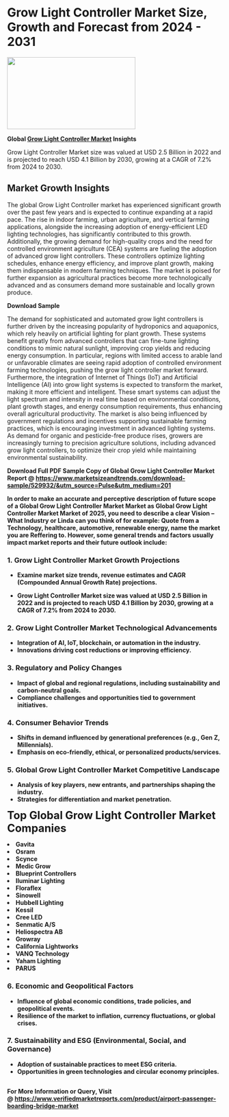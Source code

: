 <H1>Grow Light Controller Market Size, Growth and Forecast from 2024 - 2031</H1><img class="aligncenter size-medium wp-image-584254" src="https://thirdeyenews.in/wp-content/uploads/2024/09/Global-Market-Research-300x168.jpeg" alt="" width="300" height="168" /><p><strong>Global&nbsp;<a href="https://www.marketsizeandtrends.com/download-sample/529932/&amp;utm_source=Pulse&amp;utm_medium=201">Grow Light Controller Market</a> Insights</strong></p><p>Grow Light Controller Market size was valued at USD 2.5 Billion in 2022 and is projected to reach USD 4.1 Billion by 2030, growing at a CAGR of 7.2% from 2024 to 2030.</p><p><h2>Market Growth Insights</h2> <p>The global Grow Light Controller market has experienced significant growth over the past few years and is expected to continue expanding at a rapid pace. The rise in indoor farming, urban agriculture, and vertical farming applications, alongside the increasing adoption of energy-efficient LED lighting technologies, has significantly contributed to this growth. Additionally, the growing demand for high-quality crops and the need for controlled environment agriculture (CEA) systems are fueling the adoption of advanced grow light controllers. These controllers optimize lighting schedules, enhance energy efficiency, and improve plant growth, making them indispensable in modern farming techniques. The market is poised for further expansion as agricultural practices become more technologically advanced and as consumers demand more sustainable and locally grown produce.</p> <p><strong>Download Sample</strong></p> <p>The demand for sophisticated and automated grow light controllers is further driven by the increasing popularity of hydroponics and aquaponics, which rely heavily on artificial lighting for plant growth. These systems benefit greatly from advanced controllers that can fine-tune lighting conditions to mimic natural sunlight, improving crop yields and reducing energy consumption. In particular, regions with limited access to arable land or unfavorable climates are seeing rapid adoption of controlled environment farming technologies, pushing the grow light controller market forward. Furthermore, the integration of Internet of Things (IoT) and Artificial Intelligence (AI) into grow light systems is expected to transform the market, making it more efficient and intelligent. These smart systems can adjust the light spectrum and intensity in real time based on environmental conditions, plant growth stages, and energy consumption requirements, thus enhancing overall agricultural productivity. The market is also being influenced by government regulations and incentives supporting sustainable farming practices, which is encouraging investment in advanced lighting systems. As demand for organic and pesticide-free produce rises, growers are increasingly turning to precision agriculture solutions, including advanced grow light controllers, to optimize their crop yield while maintaining environmental sustainability.</p> <p><strong></p><p><span class=""><strong>Download Full PDF Sample Copy of Global Grow Light Controller Market Report</strong> @ <a href="https://www.marketsizeandtrends.com/download-sample/529932/&amp;utm_source=Pulse&amp;utm_medium=201" target="_blank">https://www.marketsizeandtrends.com/download-sample/529932/&amp;utm_source=Pulse&amp;utm_medium=201</a></span></p><p>In order to make an accurate and perceptive description of future scope of a Global&nbsp;Grow Light Controller Market Market as Global&nbsp;Grow Light Controller Market Market of 2025, you need to describe a clear Vision &ndash; What Industry or Linda can you think of for example: Quote from a Technology, healthcare, automotive, renewable energy, name the market you are Reffering to. However, some general trends and factors usually impact market reports and their future outlook include:</p><h3>1.&nbsp;<strong>Grow Light Controller Market Growth Projections</strong></h3><ul><li>Examine market size trends, revenue estimates and CAGR (Compounded Annual Growth Rate) projections.</li><li><p>Grow Light Controller Market size was valued at USD 2.5 Billion in 2022 and is projected to reach USD 4.1 Billion by 2030, growing at a CAGR of 7.2% from 2024 to 2030.</p></li></ul><h3>2.&nbsp;<strong>Grow Light Controller Market Technological Advancements</strong></h3><ul><li>Integration of AI, IoT, blockchain, or automation in the industry.</li><li>Innovations driving cost reductions or improving efficiency.</li></ul><h3>3.&nbsp;<strong>Regulatory and Policy Changes</strong></h3><ul><li>Impact of global and regional regulations, including sustainability and carbon-neutral goals.</li><li>Compliance challenges and opportunities tied to government initiatives.</li></ul><h3>4.&nbsp;<strong>Consumer Behavior Trends</strong></h3><ul><li>Shifts in demand influenced by generational preferences (e.g., Gen Z, Millennials).</li><li>Emphasis on eco-friendly, ethical, or personalized products/services.</li></ul><h3>5.&nbsp;<strong>Global Grow Light Controller Market Competitive Landscape</strong></h3><ul><li>Analysis of key players, new entrants, and partnerships shaping the industry.</li><li>Strategies for differentiation and market penetration.</li></ul><p data-pm-slice="1 1 []"><span style="color: inherit; font-family: inherit; font-size: 25px;">Top Global Grow Light Controller Market Companies</span></p><div class="" data-test-id=""><p><li>Gavita</li><li> Osram</li><li> Scynce</li><li> Medic Grow</li><li> Blueprint Controllers</li><li> Iluminar Lighting</li><li> Floraflex</li><li> Sinowell</li><li> Hubbell Lighting</li><li> Kessil</li><li> Cree LED</li><li> Senmatic A/S</li><li> Heliospectra AB</li><li> Growray</li><li> California Lightworks</li><li> VANQ Technology</li><li> Yaham Lighting</li><li> PARUS</li></p></div><h3>6.&nbsp;<strong>Economic and Geopolitical Factors</strong></h3><ul><li>Influence of global economic conditions, trade policies, and geopolitical events.</li><li>Resilience of the market to inflation, currency fluctuations, or global crises.</li></ul><h3>7.&nbsp;<strong>Sustainability and ESG (Environmental, Social, and Governance)</strong></h3><ul><li>Adoption of sustainable practices to meet ESG criteria.</li><li>Opportunities in green technologies and circular economy principles.</li></ul><h2><strong style="font-size: 14px;">For More Information or Query, Visit @&nbsp;</strong><a style="background-color: #ffffff; font-size: 14px;" href="https://www.marketsizeandtrends.com/report/grow-light-controller-market/" target="_blank">https://www.verifiedmarketreports.com/product/airport-passenger-boarding-bridge-market</a></h2>
